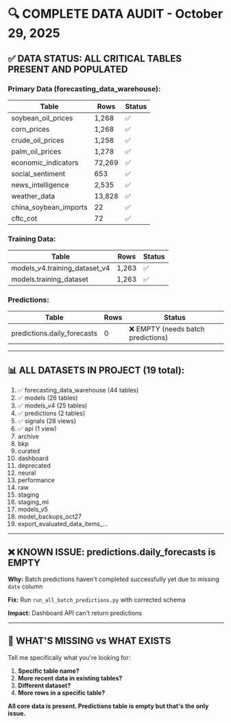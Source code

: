 # 🔍 COMPLETE DATA AUDIT - October 29, 2025

## ✅ DATA STATUS: ALL CRITICAL TABLES PRESENT AND POPULATED

### Primary Data (forecasting_data_warehouse):
| Table | Rows | Status |
|-------|------|--------|
| soybean_oil_prices | 1,268 | ✅ |
| corn_prices | 1,268 | ✅ |
| crude_oil_prices | 1,258 | ✅ |
| palm_oil_prices | 1,278 | ✅ |
| economic_indicators | 72,269 | ✅ |
| social_sentiment | 653 | ✅ |
| news_intelligence | 2,535 | ✅ |
| weather_data | 13,828 | ✅ |
| china_soybean_imports | 22 | ✅ |
| cftc_cot | 72 | ✅ |

### Training Data:
| Table | Rows | Status |
|-------|------|--------|
| models_v4.training_dataset_v4 | 1,263 | ✅ |
| models.training_dataset | 1,263 | ✅ |

### Predictions:
| Table | Rows | Status |
|-------|------|--------|
| predictions.daily_forecasts | 0 | ❌ EMPTY (needs batch predictions) |

---

## 📊 ALL DATASETS IN PROJECT (19 total):
1. ✅ forecasting_data_warehouse (44 tables)
2. ✅ models (26 tables)
3. ✅ models_v4 (25 tables)
4. ✅ predictions (2 tables)
5. ✅ signals (28 views)
6. ✅ api (1 view)
7. archive
8. bkp
9. curated
10. dashboard
11. deprecated
12. neural
13. performance
14. raw
15. staging
16. staging_ml
17. models_v5
18. model_backups_oct27
19. export_evaluated_data_items_...

---

## ❌ KNOWN ISSUE: predictions.daily_forecasts is EMPTY

**Why:** Batch predictions haven't completed successfully yet due to missing `date` column

**Fix:** Run `run_all_batch_predictions.py` with corrected schema

**Impact:** Dashboard API can't return predictions

---

## 🎯 WHAT'S MISSING vs WHAT EXISTS

Tell me specifically what you're looking for:

1. **Specific table name?**
2. **More recent data in existing tables?**
3. **Different dataset?**
4. **More rows in a specific table?**

**All core data is present. Predictions table is empty but that's the only issue.**

